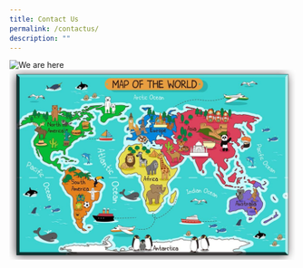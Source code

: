 ```yaml
---
title: Contact Us
permalink: /contactus/
description: ""
---
```

![We are here]()![](/images/business.jpg)
